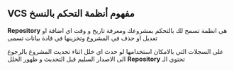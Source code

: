 ## VCS مفهوم أنظمة التحكم بالنسخ 
 **Repository** هي انظمة تسمح لك بالتحكم بمشروعك ومعرفة تاريخ و وقت اي اضافة او تعديل او حذف في المشروع وتخزينها في قادة بيانات تسمى
  
  على السجلات التي بالامكان استخدامها لو حدث اي خلل اثناء تحديث المشروع بالرجوع الى الاصدار السليم قبل التحديث و ظهور الخلل  **Repository** تحتوي الـ  
